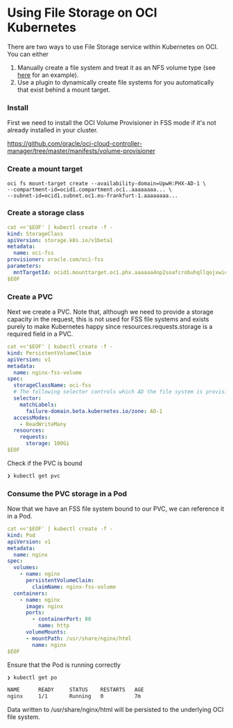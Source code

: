 # Using File Storage on OCI Kubernetes

There are two ways to use File Storage service within Kubernetes on OCI. You can either 

1. Manually create a file system and treat it as an NFS volume type (see [here](examples/fss-manual.yaml) for an example).
2. Use a plugin to dynamically create file systems for you automatically that exist behind a mount target.

### Install

First we need to install the OCI Volume Provisioner in FSS mode if it's not already installed in your cluster. 

https://github.com/oracle/oci-cloud-controller-manager/tree/master/manifests/volume-provisioner

### Create a mount target

```
oci fs mount-target create --availability-domain=UpwH:PHX-AD-1 \
--compartment-id=ocid1.compartment.oc1..aaaaaaaa... \
--subnet-id=ocid1.subnet.oc1.eu-frankfurt-1.aaaaaaaa...
```

### Create a storage class

```yaml
cat <<'$EOF' | kubectl create -f -
kind: StorageClass
apiVersion: storage.k8s.io/v1beta1
metadata:
  name: oci-fss
provisioner: oracle.com/oci-fss
parameters:
  mntTargetId: ocid1.mounttarget.oc1.phx.aaaaaa4np2soafcrobuhqllqojxwiotqnb4c2ylefuyqaaaa
$EOF  
```

### Create a PVC

Next we create a PVC. Note that, although we need to provide a storage capacity in the request, this is not used for FSS file systems and exists purely to make Kubernetes happy since resources.requests.storage is a required field in a PVC.

```yaml
cat <<'$EOF' | kubectl create -f -
kind: PersistentVolumeClaim
apiVersion: v1
metadata:
  name: nginx-fss-volume
spec:
  storageClassName: oci-fss
  # The following selector controls which AD the file system is provisioned in.
  selector:
    matchLabels:
      failure-domain.beta.kubernetes.io/zone: AD-1
  accessModes:
    - ReadWriteMany
  resources:
    requests:
      storage: 100Gi
$EOF
```

Check if the PVC is bound

```sh
❯ kubectl get pvc
```

### Consume the PVC storage in a Pod

Now that we have an FSS file system bound to our PVC, we can reference it in a Pod.

```yaml
cat <<'$EOF' | kubectl create -f -
kind: Pod
apiVersion: v1
metadata:
  name: nginx
spec:
  volumes:
    - name: nginx
      persistentVolumeClaim:
        claimName: nginx-fss-volume
  containers:
    - name: nginx
      image: nginx
      ports:
        - containerPort: 80
          name: http
      volumeMounts:
      - mountPath: /usr/share/nginx/html
        name: nginx
$EOF
```

Ensure that the Pod is running correctly 

```sh
❯ kubectl get po

NAME      READY     STATUS    RESTARTS   AGE
nginx     1/1       Running   0          7m
```

Data written to /usr/share/nginx/html will be persisted to the underlying OCI file system.

